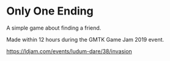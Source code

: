 # Only One Ending

A simple game about finding a friend.

Made within 12 hours during the GMTK Game Jam 2019 event.

https://ldjam.com/events/ludum-dare/38/invasion
